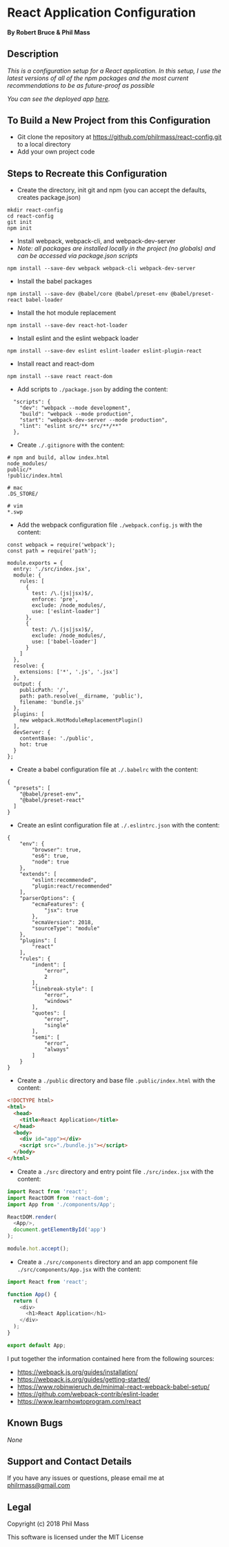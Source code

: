 # React Application Configuration

#### By **Robert Bruce & Phil Mass**

## Description

_This is a configuration setup for a React application. In this setup, I use the latest versions of all of the npm packages and the most current recommendations to be as future-proof as possible_

_You can see the deployed app [here](https://philrmass.github.io/react-config/)._

## To Build a New Project from this Configuration

* Git clone the repository at https://github.com/philrmass/react-config.git to a local directory
* Add your own project code

## Steps to Recreate this Configuration

* Create the directory, init git and npm (you can accept the defaults, creates package.json)
```console
mkdir react-config
cd react-config
git init
npm init
```
* Install webpack, webpack-cli, and webpack-dev-server
* _Note: all packages are installed locally in the project (no globals) and can be accessed via package.json scripts_
```console
npm install --save-dev webpack webpack-cli webpack-dev-server
```
* Install the babel packages
```console
npm install --save-dev @babel/core @babel/preset-env @babel/preset-react babel-loader
```
* Install the hot module replacement
```console
npm install --save-dev react-hot-loader
```
* Install eslint and the eslint webpack loader
```console
npm install --save-dev eslint eslint-loader eslint-plugin-react
```
* Install react and react-dom
```console
npm install --save react react-dom
```
* Add scripts to `./package.json` by adding the content:
```text
  "scripts": {
    "dev": "webpack --mode development",
    "build": "webpack --mode production",
    "start": "webpack-dev-server --mode production",
    "lint": "eslint src/** src/**/**"
  },
```
* Create `./.gitignore` with the content:
```text
# npm and build, allow index.html
node_modules/
public/*
!public/index.html

# mac
.DS_STORE/

# vim
*.swp
```
* Add the webpack configuration file `./webpack.config.js` with the content:
```text
const webpack = require('webpack');
const path = require('path');

module.exports = {
  entry: './src/index.jsx',
  module: {
    rules: [
      {
        test: /\.(js|jsx)$/,
        enforce: 'pre',
        exclude: /node_modules/,
        use: ['eslint-loader']
      },
      {
        test: /\.(js|jsx)$/,
        exclude: /node_modules/,
        use: ['babel-loader']
      }
    ]
  },
  resolve: {
    extensions: ['*', '.js', '.jsx']
  },
  output: {
    publicPath: '/',
    path: path.resolve(__dirname, 'public'),
    filename: 'bundle.js'
  },
  plugins: [
    new webpack.HotModuleReplacementPlugin()
  ],
  devServer: {
    contentBase: './public',
    hot: true
  }
};
```
* Create a babel configuration file at `./.babelrc` with the content:
```text
{
  "presets": [
    "@babel/preset-env",
    "@babel/preset-react"
  ]
}
```
* Create an eslint configuration file at `./.eslintrc.json` with the content:
```text
{
    "env": {
        "browser": true,
        "es6": true,
        "node": true
    },
    "extends": [
        "eslint:recommended", 
        "plugin:react/recommended"
    ],
    "parserOptions": {
        "ecmaFeatures": {
            "jsx": true
        },
        "ecmaVersion": 2018,
        "sourceType": "module"
    },
    "plugins": [
        "react"
    ],
    "rules": {
        "indent": [
            "error",
            2
        ],
        "linebreak-style": [
            "error",
            "windows"
        ],
        "quotes": [
            "error",
            "single"
        ],
        "semi": [
            "error",
            "always"
        ]
    }
}
```
* Create a `./public` directory and base file `.public/index.html` with the content:
```html
<!DOCTYPE html>
<html>
  <head>
    <title>React Application</title>
  </head>
  <body>
    <div id="app"></div>
    <script src="./bundle.js"></script>
  </body>
</html>
```
* Create a `./src` directory and entry point file `./src/index.jsx` with the content:
```javascript
import React from 'react';
import ReactDOM from 'react-dom';
import App from './components/App';

ReactDOM.render(
  <App/>,
  document.getElementById('app')
);

module.hot.accept();
```
* Create a `./src/components` directory and an app component file `./src/components/App.jsx` with the content:
```javascript
import React from 'react';

function App() {
  return (
    <div>
      <h1>React Application</h1>
    </div>
  );
}

export default App;
```

I put together the information contained here from the following sources:
* https://webpack.js.org/guides/installation/
* https://webpack.js.org/guides/getting-started/
* https://www.robinwieruch.de/minimal-react-webpack-babel-setup/
* https://github.com/webpack-contrib/eslint-loader
* https://www.learnhowtoprogram.com/react

## Known Bugs

_None_

## Support and Contact Details

If you have any issues or questions, please email me at philrmass@gmail.com

## Legal

Copyright (c) 2018 Phil Mass

This software is licensed under the MIT License


